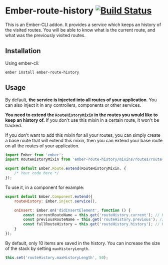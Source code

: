# Ember-route-history [![Build Status](https://travis-ci.org/alexmngn/ember-route-history.png?branch=master)](https://travis-ci.org/alexmngn/ember-route-history)

This is an Ember-CLI addon. It provides a service which keeps an history of the visited routes. You will be able to know what is the current route, and what was the previously visited routes.

## Installation

Using ember-cli:

```
ember install ember-route-history
```

## Usage

By default, **the service is injected into all routes of your application**. You can also inject it in any controllers, components or other services.

**You need to extend the `RouteHistoryMixin` in the routes you would like to keep an history of.** If you don't use this mixin in a certain route, it won't be tracked.

If you don't want to add this mixin for all your routes, you can simply create a base route that will extend this mixin, then you can extend your base route on all the routes of your application.

```js
import Ember from 'ember';
import RouteHistoryMixin from 'ember-route-history/mixins/routes/route-history';

export default Ember.Route.extend(RouteHistoryMixin, {
    /* Your code here */
});
```

To use it, in a component for example:

```js
export default Ember.Component.extend({
    routeHistory: Ember.inject.service(),

    onInsert: Ember.on('didInsertElement', function () {
        const currentRouteName = this.get('routeHistory.current'); // Returns the current route name.
        const previousRouteName = this.get('routeHistory.previous'); // Returns the name of the previously visited route.
        const fullRouteHistory = this.get('routeHistory.history'); // Returns an array of route names.
    }
});
```

By default, only 10 items are saved in the history. You can increase the size of the stack by setting `maxHistoryLength`.

```js
this.set('routeHistory.maxHistoryLength', 50);
```
